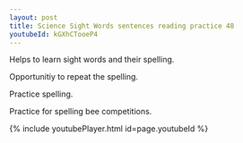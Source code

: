 ```yaml
---
layout: post
title: Science Sight Words sentences reading practice 48
youtubeId: kGXhCTooeP4
---
```

 
 
Helps to learn sight words and their spelling.

Opportunitiy to repeat the spelling. 

Practice spelling. 
 
Practice for spelling bee competitions. 
 
{% include youtubePlayer.html id=page.youtubeId %}
 
 
